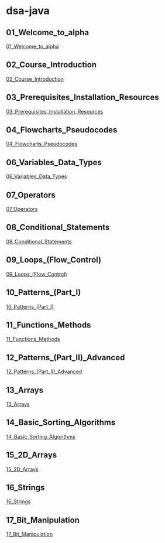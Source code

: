 # dsa-java

## 01_Welcome_to_alpha

[01_Welcome_to_alpha](https://github.com/nirmitkotadiya/dsa-java/tree/main/01_Welcome_to_alpha)

## 02_Course_Introduction

[02_Course_Introduction](https://github.com/nirmitkotadiya/dsa-java/tree/main/02_Course_Introduction)

## 03_Prerequisites_Installation_Resources

[03_Prerequisites_Installation_Resources](https://github.com/nirmitkotadiya/dsa-java/tree/main/03_Prerequisites_Installation_Resources)

## 04_Flowcharts_Pseudocodes

[04_Flowcharts_Pseudocodes](https://github.com/nirmitkotadiya/dsa-java/tree/main/04_Flowcharts_Pseudocodes)

## 06_Variables_Data_Types

[06_Variables_Data_Types](https://github.com/nirmitkotadiya/dsa-java/tree/main/06_Variables_Data_Types)

## 07_Operators

[07_Operators](https://github.com/nirmitkotadiya/dsa-java/tree/main/07_Operators)

## 08_Conditional_Statements

[08_Conditional_Statements](https://github.com/nirmitkotadiya/dsa-java/tree/main/08_Conditional_Statements)

## 09_Loops_(Flow_Control)

[09_Loops_(Flow_Control)](https://github.com/nirmitkotadiya/dsa-java/tree/main/09_Loops_(Flow_Control))

## 10_Patterns_(Part_I)

[10_Patterns_(Part_I)](https://github.com/nirmitkotadiya/dsa-java/tree/main/10_Patterns_(Part_I))

## 11_Functions_Methods

[11_Functions_Methods](https://github.com/nirmitkotadiya/dsa-java/tree/main/11_Functions_Methods)

## 12_Patterns_(Part_II)_Advanced

[12_Patterns_(Part_II)_Advanced](https://github.com/nirmitkotadiya/dsa-java/tree/main/12_Patterns_(Part_II)_Advanced)

## 13_Arrays

[13_Arrays](https://github.com/nirmitkotadiya/dsa-java/tree/main/13_Arrays)

## 14_Basic_Sorting_Algorithms

[14_Basic_Sorting_Algorithms](https://github.com/nirmitkotadiya/dsa-java/tree/main/14_Basic_Sorting_Algorithms)

## 15_2D_Arrays

[15_2D_Arrays](https://github.com/nirmitkotadiya/dsa-java/tree/main/15_2D_Arrays)

## 16_Strings

[16_Strings](https://github.com/nirmitkotadiya/dsa-java/tree/main/16_Strings)

## 17_Bit_Manipulation

[17_Bit_Manipulation](https://github.com/nirmitkotadiya/dsa-java/tree/main/17_Bit_Manipulation)

